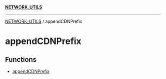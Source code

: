 [**NETWORK_UTILS**](../README.md)

***

[NETWORK_UTILS](../README.md) / appendCDNPrefix

# appendCDNPrefix

## Functions

- [appendCDNPrefix](functions/appendCDNPrefix.md)
